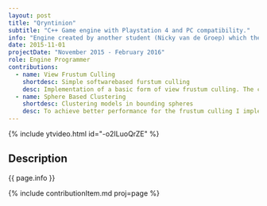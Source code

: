 ```yaml
---
layout: post
title: "Qryntinion"
subtitle: "C++ Game engine with Playstation 4 and PC compatibility."
info: "Engine created by another student (Nicky van de Groep) which the team and I were contributing to. Purely C++ engine with ability to build the game for PS4 and PC using custom build tools."
date: 2015-11-01
projectDate: "November 2015 - February 2016"
role: Engine Programmer
contributions:
  - name: View Frustum Culling
    shortdesc: Simple softwarebased furstum culling
    desc: Implementation of a basic form of view frustum culling. The culling was done entirely on the cpu using bounding spheres.
  - name: Sphere Based Clustering
    shortdesc: Clustering models in bounding spheres
    desc: To achieve better performance for the frustum culling I implemented bounding sphere clustering of the models.
---
```

{% include ytvideo.html id="-o2ILuoQrZE" %}
## Description
{{ page.info }}

{% include contributionItem.md proj=page %} 